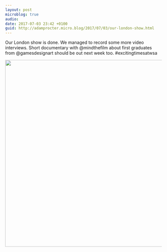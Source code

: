 ```yaml
---
layout: post
microblog: true
audio: 
date: 2017-07-03 23:42 +0100
guid: http://adamprocter.micro.blog/2017/07/03/our-london-show.html
---
```

Our London show is done. We managed to record some more video interviews. Short documentary with @mindthefilm about first graduates from @gamesdesignart should be out next week too. #excitingtimesatwsa

<img src="http://adamprocter.micro.blog/uploads/2017/d0bf1b3d4b.jpg" width="600" height="600" />
